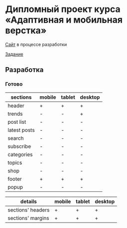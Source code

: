 # Дипломный проект курса «Адаптивная и мобильная верстка»

[Сайт](https://kreketjot.github.io/mq-diploma/) в процессе разработки

[Задание](https://github.com/netology-code/mq-diploma)

## Разработка
### Готово
| sections | mobile | tablet | desktop |
|-|-|-|-|
| header | + | + | + |
| trends | - | - | + |
| post list | - | - | - |
| latest posts | - | - | - |
| search | - | - | - |
| subscribe | - | - | - |
| categories | - | - | - |
| topics | - | - | - |
| shop | - | - | - |
| footer | + | + | + |
| popup | - | - | - |

| details | mobile | tablet | desktop |
|-|-|-|-|
| sections' headers | + | + | + |
| sections' margins | + | + | + |
